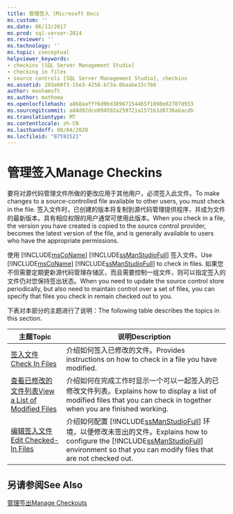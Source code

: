 ```yaml
---
title: 管理签入 |Microsoft Docs
ms.custom: ''
ms.date: 06/13/2017
ms.prod: sql-server-2014
ms.reviewer: ''
ms.technology: ''
ms.topic: conceptual
helpviewer_keywords:
- checkins [SQL Server Management Studio]
- checking in files
- source controls [SQL Server Management Studio], checkins
ms.assetid: 293e60f3-15e3-4258-b73a-8baabe15c760
author: mashamsft
ms.author: mathoma
ms.openlocfilehash: a868aafff6d9bd389671544b5f1898e82707d933
ms.sourcegitcommit: ad4d92dce894592a259721a1571b1d8736abacdb
ms.translationtype: MT
ms.contentlocale: zh-CN
ms.lasthandoff: 08/04/2020
ms.locfileid: "87591521"
---
```

# <a name="manage-checkins"></a><span data-ttu-id="0608f-102">管理签入</span><span class="sxs-lookup"><span data-stu-id="0608f-102">Manage Checkins</span></span>
  <span data-ttu-id="0608f-103">要将对源代码管理文件所做的更改应用于其他用户，必须签入此文件。</span><span class="sxs-lookup"><span data-stu-id="0608f-103">To make changes to a source-controlled file available to other users, you must check in the file.</span></span> <span data-ttu-id="0608f-104">签入文件时，已创建的版本将复制到源代码管理提供程序，并成为文件的最新版本。具有相应权限的用户通常可使用此版本。</span><span class="sxs-lookup"><span data-stu-id="0608f-104">When you check in a file, the version you have created is copied to the source control provider, becomes the latest version of the file, and is generally available to users who have the appropriate permissions.</span></span>  
  
 <span data-ttu-id="0608f-105">使用 [!INCLUDE[msCoName](../includes/msconame-md.md)] [!INCLUDE[ssManStudioFull](../includes/ssmanstudiofull-md.md)] 签入文件。</span><span class="sxs-lookup"><span data-stu-id="0608f-105">Use [!INCLUDE[msCoName](../includes/msconame-md.md)] [!INCLUDE[ssManStudioFull](../includes/ssmanstudiofull-md.md)] to check in files.</span></span> <span data-ttu-id="0608f-106">如果您不但需要定期更新源代码管理存储区，而且需要控制一组文件，则可以指定签入的文件仍对您保持签出状态。</span><span class="sxs-lookup"><span data-stu-id="0608f-106">When you need to update the source control store periodically, but also need to maintain control over a set of files, you can specify that files you check in remain checked out to you.</span></span>  
  
 <span data-ttu-id="0608f-107">下表对本部分的主题进行了说明：</span><span class="sxs-lookup"><span data-stu-id="0608f-107">The following table describes the topics in this section.</span></span>  
  
|<span data-ttu-id="0608f-108">主题</span><span class="sxs-lookup"><span data-stu-id="0608f-108">Topic</span></span>|<span data-ttu-id="0608f-109">说明</span><span class="sxs-lookup"><span data-stu-id="0608f-109">Description</span></span>|  
|-----------|-----------------|  
|[<span data-ttu-id="0608f-110">签入文件</span><span class="sxs-lookup"><span data-stu-id="0608f-110">Check In Files</span></span>](../../2014/database-engine/check-in-files.md)|<span data-ttu-id="0608f-111">介绍如何签入已修改的文件。</span><span class="sxs-lookup"><span data-stu-id="0608f-111">Provides instructions on how to check in a file you have modified.</span></span>|  
|[<span data-ttu-id="0608f-112">查看已修改的文件列表</span><span class="sxs-lookup"><span data-stu-id="0608f-112">View a List of Modified Files</span></span>](../../2014/database-engine/view-a-list-of-modified-files.md)|<span data-ttu-id="0608f-113">介绍如何在完成工作时显示一个可以一起签入的已修改文件列表。</span><span class="sxs-lookup"><span data-stu-id="0608f-113">Explains how to display a list of modified files that you can check in together when you are finished working.</span></span>|  
|[<span data-ttu-id="0608f-114">编辑签入文件</span><span class="sxs-lookup"><span data-stu-id="0608f-114">Edit Checked-In Files</span></span>](../../2014/database-engine/edit-checked-in-files.md)|<span data-ttu-id="0608f-115">介绍如何配置 [!INCLUDE[ssManStudioFull](../includes/ssmanstudiofull-md.md)] 环境，以便修改未签出的文件。</span><span class="sxs-lookup"><span data-stu-id="0608f-115">Explains how to configure the [!INCLUDE[ssManStudioFull](../includes/ssmanstudiofull-md.md)] environment so that you can modify files that are not checked out.</span></span>|  
  
## <a name="see-also"></a><span data-ttu-id="0608f-116">另请参阅</span><span class="sxs-lookup"><span data-stu-id="0608f-116">See Also</span></span>  
 [<span data-ttu-id="0608f-117">管理签出</span><span class="sxs-lookup"><span data-stu-id="0608f-117">Manage Checkouts</span></span>](../../2014/database-engine/manage-checkouts.md)  
  
  
